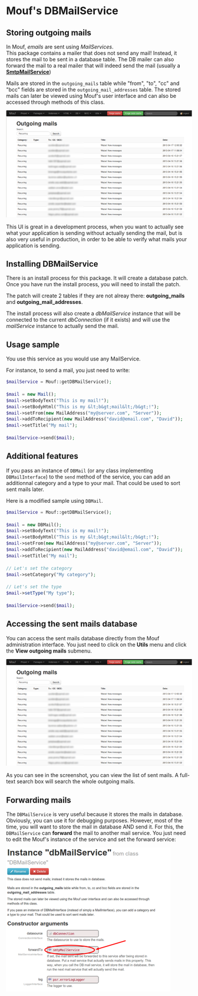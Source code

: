 Mouf's DBMailService
====================

Storing outgoing mails
----------------------

In Mouf, *emails* are sent using *MailServices*.<br/>
This package contains a mailer that does not send any mail! Instead, it stores the mail to
be sent in a database table. The DB mailer can also forward the mail to a real mailer that will indeed send the mail (usually a [**SmtpMailService**](http://mouf-php.com/packages/mouf/utils.mailer.smtp-mail-service/README.md))

Mails are stored in the `outgoing_mails` table while "from", "to", "cc" and "bcc" fields are stored in the 
`outgoing_mail_addresses` table.
The stored mails can later be viewed using Mouf's user interface and can also be accessed through methods of this class.

![Mouf's DBMailService Outgoing Mails screenshot](doc/images/screenshot_outgoing_mails.png)

This UI is great in a development process, when you want to actually see what your application is sending 
without actually sending the mail, but is also very useful in production, in order to be able to verify
what mails your application is sending. 

Installing DBMailService
------------------------

There is an install process for this package. It will create a database patch. Once you have run the install process,
you will need to install the patch.

The patch will create 2 tables if they are not alreay there: <strong>outgoing_mails</strong> and <strong>outgoing_mail_addresses</strong>.

The install process will also create a *dbMailService* instance that will be connected to the current
*dbConnection* (if it exists) and will use the *mailService* instance to actually send the mail.

Usage sample
------------

You use this service as you would use any MailService.


For instance, to send a mail, you just need to write:

```php
$mailService = Mouf::getDBMailService();

$mail = new Mail();
$mail->setBodyText("This is my mail!");
$mail->setBodyHtml("This is my &lt;b&gt;mail&lt;/b&gt;!");
$mail->setFrom(new MailAddress("my@server.com", "Server"));
$mail->addToRecipient(new MailAddress("david@email.com", "David"));
$mail->setTitle("My mail");

$mailService->send($mail);
```

Additional features
-------------------

If you pass an instance of `DBMail` (or any class implementing `DBMailInterface`) to the `send` method
of the service, you can add an additionnal category and a type to your mail.
That could be used to sort sent mails later.

Here is a modified sample using `DBMail`. 

```php
$mailService = Mouf::getDBMailService();

$mail = new DBMail();
$mail->setBodyText("This is my mail!");
$mail->setBodyHtml("This is my &lt;b&gt;mail&lt;/b&gt;!");
$mail->setFrom(new MailAddress("my@server.com", "Server"));
$mail->addToRecipient(new MailAddress("david@email.com", "David"));
$mail->setTitle("My mail");

// Let's set the category
$mail->setCategory("My category");

// Let's set the type
$mail->setType("My type");

$mailService->send($mail);
```

Accessing the sent mails database
---------------------------------

You can access the sent mails database directly from the Mouf administration interface.
You just need to click on the **Utils** menu and click the **View outgoing mails** submenu.

![Mouf's DBMailService Outgoing Mails screenshot](doc/images/screenshot_outgoing_mails.png)

As you can see in the screenshot, you can view the list of sent mails. A full-text search box will search
the whole outgoing mails.

Forwarding mails
----------------

The `DBMailService` is very useful because it stores the mails in database.
Obviously, you can use it for debugging purposes. However, most of the time, you will want
to store the mail in database AND send it. For this, the `DBMailService` can **forward** the
mail to another mail service. You just need to edit the Mouf's instance of the service and set the
forward service:

![Mouf's DBMailService instance](doc/images/screenshot_forward.png)
